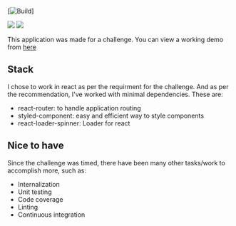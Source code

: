 [![Build](https://img.shields.io/circleci/build/github/geronde/pokeapi-challenge/master)]

<a href="https://codeclimate.com/github/geronde/pokeapi-challenge/maintainability"><img src="https://api.codeclimate.com/v1/badges/b61877a4253ba9423c5d/maintainability" /></a>
<a href="https://codeclimate.com/github/geronde/pokeapi-challenge/test_coverage"><img src="https://api.codeclimate.com/v1/badges/b61877a4253ba9423c5d/test_coverage" /></a>

This application was made for a challenge. You can view a working demo from [here](https://geronde.github.io/pokeapi-challenge/)

## Stack

I chose to work in react as per the requirment for the challenge. And as per the recommendation, I've worked with minimal dependencies. These are:
- react-router: to handle application routing
- styled-component: easy and efficient way to style components
- react-loader-spinner: Loader for react

## Nice to have
Since the challenge was timed, there have been many other tasks/work to accomplish more, such as:
- Internalization
- Unit testing
- Code coverage
- Linting
- Continuous integration

